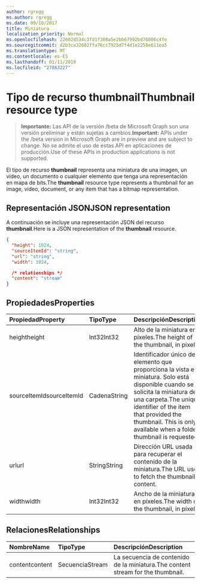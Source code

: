 ```yaml
---
author: rgregg
ms.author: rgregg
ms.date: 09/10/2017
title: Miniatura
localization_priority: Normal
ms.openlocfilehash: 22602d534c3fd1f308a5e2bb67992bd76086c4fe
ms.sourcegitcommit: d2b3ca32602ffa76cc7925d7f4d1e2258e611ea5
ms.translationtype: MT
ms.contentlocale: es-ES
ms.lasthandoff: 01/11/2019
ms.locfileid: "27863227"
---
```

# <a name="thumbnail-resource-type"></a><span data-ttu-id="819e6-102">Tipo de recurso thumbnail</span><span class="sxs-lookup"><span data-stu-id="819e6-102">Thumbnail resource type</span></span>

> <span data-ttu-id="819e6-103">**Importante:** Las API de la versión /beta de Microsoft Graph son una versión preliminar y están sujetas a cambios.</span><span class="sxs-lookup"><span data-stu-id="819e6-103">**Important:** APIs under the /beta version in Microsoft Graph are in preview and are subject to change.</span></span> <span data-ttu-id="819e6-104">No se admite el uso de estas API en aplicaciones de producción.</span><span class="sxs-lookup"><span data-stu-id="819e6-104">Use of these APIs in production applications is not supported.</span></span>

<span data-ttu-id="819e6-105">El tipo de recurso **thumbnail** representa una miniatura de una imagen, un vídeo, un documento o cualquier elemento que tenga una representación en mapa de bits.</span><span class="sxs-lookup"><span data-stu-id="819e6-105">The **thumbnail** resource type represents a thumbnail for an image, video, document, or any item that has a bitmap representation.</span></span>

## <a name="json-representation"></a><span data-ttu-id="819e6-106">Representación JSON</span><span class="sxs-lookup"><span data-stu-id="819e6-106">JSON representation</span></span>

<span data-ttu-id="819e6-107">A continuación se incluye una representación JSON del recurso **thumbnail**.</span><span class="sxs-lookup"><span data-stu-id="819e6-107">Here is a JSON representation of the **thumbnail** resource.</span></span>

<!-- {
  "blockType": "resource",
  "optionalProperties": ["content", "height", "width", "sourceItemId"],
  "@odata.type": "microsoft.graph.thumbnail"
}-->

```json
{
  "height": 1024,
  "sourceItemId": "string",
  "url": "string",
  "width": 1024,

  /* relationships */
  "content": "stream"
}
```

## <a name="properties"></a><span data-ttu-id="819e6-108">Propiedades</span><span class="sxs-lookup"><span data-stu-id="819e6-108">Properties</span></span>

| <span data-ttu-id="819e6-109">Propiedad</span><span class="sxs-lookup"><span data-stu-id="819e6-109">Property</span></span>     | <span data-ttu-id="819e6-110">Tipo</span><span class="sxs-lookup"><span data-stu-id="819e6-110">Type</span></span>   | <span data-ttu-id="819e6-111">Descripción</span><span class="sxs-lookup"><span data-stu-id="819e6-111">Description</span></span>                                                                                                                 |
| :----------- | :----- | :-------------------------------------------------------------------------------------------------------------------------- |
| <span data-ttu-id="819e6-112">height</span><span class="sxs-lookup"><span data-stu-id="819e6-112">height</span></span>       | <span data-ttu-id="819e6-113">Int32</span><span class="sxs-lookup"><span data-stu-id="819e6-113">Int32</span></span>  | <span data-ttu-id="819e6-114">Alto de la miniatura en píxeles.</span><span class="sxs-lookup"><span data-stu-id="819e6-114">The height of the thumbnail, in pixels.</span></span>                                                                                     |
| <span data-ttu-id="819e6-115">sourceItemId</span><span class="sxs-lookup"><span data-stu-id="819e6-115">sourceItemId</span></span> | <span data-ttu-id="819e6-116">Cadena</span><span class="sxs-lookup"><span data-stu-id="819e6-116">String</span></span> | <span data-ttu-id="819e6-p102">Identificador único del elemento que proporciona la vista en miniatura. Solo está disponible cuando se solicita la miniatura de una carpeta.</span><span class="sxs-lookup"><span data-stu-id="819e6-p102">The unique identifier of the item that provided the thumbnail. This is only available when a folder thumbnail is requested.</span></span> |
| <span data-ttu-id="819e6-119">url</span><span class="sxs-lookup"><span data-stu-id="819e6-119">url</span></span>          | <span data-ttu-id="819e6-120">String</span><span class="sxs-lookup"><span data-stu-id="819e6-120">String</span></span> | <span data-ttu-id="819e6-121">Dirección URL usada para recuperar el contenido de la miniatura.</span><span class="sxs-lookup"><span data-stu-id="819e6-121">The URL used to fetch the thumbnail content.</span></span>                                                                                |
| <span data-ttu-id="819e6-122">width</span><span class="sxs-lookup"><span data-stu-id="819e6-122">width</span></span>        | <span data-ttu-id="819e6-123">Int32</span><span class="sxs-lookup"><span data-stu-id="819e6-123">Int32</span></span>  | <span data-ttu-id="819e6-124">Ancho de la miniatura en píxeles.</span><span class="sxs-lookup"><span data-stu-id="819e6-124">The width of the thumbnail, in pixels.</span></span>                                                                                      |

## <a name="relationships"></a><span data-ttu-id="819e6-125">Relaciones</span><span class="sxs-lookup"><span data-stu-id="819e6-125">Relationships</span></span>

| <span data-ttu-id="819e6-126">Nombre</span><span class="sxs-lookup"><span data-stu-id="819e6-126">Name</span></span>    | <span data-ttu-id="819e6-127">Tipo</span><span class="sxs-lookup"><span data-stu-id="819e6-127">Type</span></span>   | <span data-ttu-id="819e6-128">Descripción</span><span class="sxs-lookup"><span data-stu-id="819e6-128">Description</span></span>                           |
| :------ | :----- | :------------------------------------ |
| <span data-ttu-id="819e6-129">content</span><span class="sxs-lookup"><span data-stu-id="819e6-129">content</span></span> | <span data-ttu-id="819e6-130">Secuencia</span><span class="sxs-lookup"><span data-stu-id="819e6-130">Stream</span></span> | <span data-ttu-id="819e6-131">La secuencia de contenido de la miniatura.</span><span class="sxs-lookup"><span data-stu-id="819e6-131">The content stream for the thumbnail.</span></span> |

<!-- uuid: 8fcb5dbc-d5aa-4681-8e31-b001d5168d79
2015-10-25 14:57:30 UTC -->
<!-- {
  "type": "#page.annotation",
  "description": "Thumbnail resource represents a single thumbnail for an item.",
  "section": "documentation",
  "tocPath": "Resources/Thumbnail"
} -->
